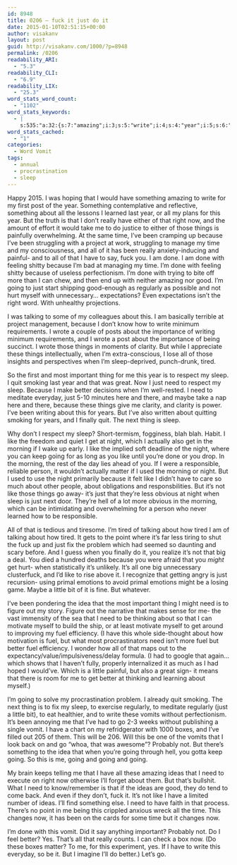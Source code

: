 ```yaml
---
id: 8948
title: 0206 – fuck it just do it
date: 2015-01-10T02:51:15+00:00
author: visakanv
layout: post
guid: http://visakanv.com/1000/?p=8948
permalink: /0206
readability_ARI:
  - "5.3"
readability_CLI:
  - "6.9"
readability_LIX:
  - "25.3"
word_stats_word_count:
  - "1102"
word_stats_keywords:
  - |
    s:535:"a:32:{s:7:"amazing";i:3;s:5:"write";i:4;s:4:"year";i:5;s:6:"really";i:3;s:5:"right";i:3;s:6:"things";i:5;s:4:"time";i:5;s:7:"because";i:8;s:4:"fuck";i:3;s:4:"good";i:3;s:5:"going";i:8;s:4:"just";i:8;s:9:"regularly";i:3;s:7:"talking";i:3;s:5:"wrote";i:3;s:7:"clarity";i:3;s:5:"sleep";i:7;s:5:"tired";i:4;s:9:"important";i:3;s:5:"thing";i:4;s:7:"respect";i:3;s:4:"quit";i:3;s:7:"smoking";i:3;s:4:"need";i:8;s:6:"better";i:5;s:4:"like";i:7;s:5:"night";i:5;s:7:"morning";i:4;s:6:"little";i:3;s:4:"fuel";i:4;s:5:"ideas";i:3;s:4:"i'll";i:3;}";
word_stats_cached:
  - "1"
categories:
  - Word Vomit
tags:
  - annual
  - procrastination
  - sleep
---
```

Happy 2015. I was hoping that I would have something amazing to write for my first post of the year. Something contemplative and reflective, something about all the lessons I learned last year, or all my plans for this year. But the truth is that I don&#8217;t really have either of that right now, and the amount of effort it would take me to do justice to either of those things is painfully overwhelming. At the same time, I&#8217;ve been cramping up because I&#8217;ve been struggling with a project at work, struggling to manage my time and my consciousness, and all of it has been really anxiety-inducing and painful- and to all of that I have to say, fuck you. I am done. I am done with feeling shitty because I&#8217;m bad at managing my time. I&#8217;m done with feeling shitty because of useless perfectionism. I&#8217;m done with trying to bite off more than I can chew, and then end up with neither amazing nor good. I&#8217;m going to just start shipping good-enough as regularly as possible and not hurt myself with unnecessary&#8230; expectations? Even expectations isn&#8217;t the right word. With unhealthy projections.

I was talking to some of my colleagues about this. I am basically terrible at project management, because I don&#8217;t know how to write minimum requirements. I wrote a couple of posts about the importance of writing minimum requirements, and I wrote a post about the importance of being succinct. I wrote those things in moments of clarity. But while I appreciate these things intellectually, when I&#8217;m extra-conscious, I lose all of those insights and perspectives when I&#8217;m sleep-deprived, punch-drunk, tired.

So the first and most important thing for me this year is to respect my sleep. I quit smoking last year and that was great. Now I just need to respect my sleep. Because I make better decisions when I&#8217;m well-rested. I need to meditate everyday, just 5-10 minutes here and there, and maybe take a nap here and there, because these things give me clarity, and clarity is power. I&#8217;ve been writing about this for years. But I&#8217;ve also written about quitting smoking for years, and I finally quit. The next thing is sleep.

Why don&#8217;t I respect my sleep? Short-termism, fogginess, blah blah. Habit. I like the freedom and quiet I get at night, which I actually also get in the morning if I wake up early. I like the implied soft deadline of the night, where you can keep going for as long as you like until you&#8217;re done or you drop. In the morning, the rest of the day lies ahead of you. If I were a responsible, reliable person, it wouldn&#8217;t actually matter if I used the morning or night. But I used to use the night primarily because it felt like I didn&#8217;t have to care so much about other people, about obligations and responsbilities. But it&#8217;s not like those things go away- it&#8217;s just that they&#8217;re less obvious at night when sleep is just next door. They&#8217;re hell of a lot more obvious in the morning, which can be intimidating and overwhelming for a person who never learned how to be responsible.

All of that is tedious and tiresome. I&#8217;m tired of talking about how tired I am of talking about how tired. It gets to the point where it&#8217;s far less tiring to shut the fuck up and just fix the problem which had seemed so daunting and scary before. And I guess when you finally do it, you realize it&#8217;s not that big a deal. You died a hundred deaths because you were afraid that you _might_ get hurt- when statistically it&#8217;s unlikely. It&#8217;s all one big unnecessary clusterfuck, and I&#8217;d like to rise above it. I recognize that getting angry is just recursion- using primal emotions to avoid primal emotions might be a losing game. Maybe a little bit of it is fine. But whatever.

I&#8217;ve been pondering the idea that the most important thing I might need is to figure out my story. Figure out the narrative that makes sense for me- the vast immensity of the sea that I need to be thinking about so that I can motivate myself to build the ship, or at least motivate myself to get around to improving my fuel efficiency. (I have this whole side-thought about how motivation is fuel, but what most procrastinators need isn&#8217;t more fuel but better fuel efficiency. I wonder how all of that maps out to the expectancy/value/impulsiveness/delay formula. (I had to google that again&#8230; which shows that I haven&#8217;t fully, properly internalized it as much as I had hoped I would&#8217;ve. Which is a little painful, but also a great sign- it means that there is room for me to get better at thinking and learning about myself.)

I&#8217;m going to solve my procrastination problem. I already quit smoking. The next thing is to fix my sleep, to exercise regularly, to meditate regularly (just a little bit), to eat healthier, and to write these vomits without perfectionism. It&#8217;s been annoying me that I&#8217;ve had to go 2-3 weeks without publishing a single vomit. I have a chart on my refridgerator with 1000 boxes, and I&#8217;ve filled out 205 of them. This will be 206. Will this be one of the vomits that I look back on and go &#8220;whoa, that was awesome&#8221;? Probably not. But there&#8217;s something to the idea that when you&#8217;re going through hell, you gotta keep going. So this is me, going and going and going.

My brain keeps telling me that I have all these amazing ideas that I need to execute on right now otherwise I&#8217;ll forget about them. But that&#8217;s bullshit. What I need to know/remember is that if the ideas are good, they do tend to come back. And even if they don&#8217;t, fuck it. It&#8217;s not like I have a limited number of ideas. I&#8217;ll find something else. I need to have faith in that process. There&#8217;s no point in me being this crippled anxious wreck all the time. This changes now, it has been on the cards for some time but it changes now.

I&#8217;m done with this vomit. Did it say anything important? Probably not. Do I feel better? Yes. That&#8217;s all that really counts. I can check a box now. (Do these boxes matter? To me, for this experiment, yes. If I have to write this everyday, so be it. But I imagine I&#8217;ll do better.) Let&#8217;s go.